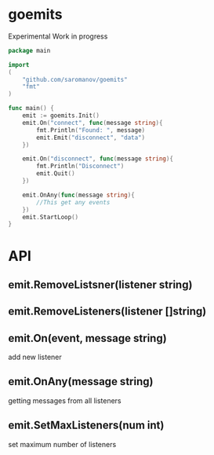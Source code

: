 # goemits

Experimental
Work in progress

```go
package main

import
(
	"github.com/saromanov/goemits"
	"fmt"
)

func main() {
	emit := goemits.Init()
	emit.On("connect", func(message string){
		fmt.Println("Found: ", message)
		emit.Emit("disconnect", "data")
	})

	emit.On("disconnect", func(message string){
		fmt.Println("Disconnect")
		emit.Quit()
	})

	emit.OnAny(func(message string){
		//This get any events
	})
	emit.StartLoop()
}
```

# API

## emit.RemoveListsner(listener string)

## emit.RemoveListeners(listener []string)

## emit.On(event, message string)
add new listener

## emit.OnAny(message string)
getting messages from all listeners

## emit.SetMaxListeners(num int)
set maximum number of listeners
